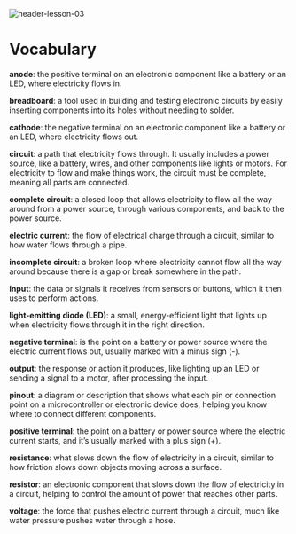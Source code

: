 ![header-lesson-03](assets/header-lesson-03.png)

# Vocabulary

**anode**: the positive terminal on an electronic component like a battery or an LED, where electricity flows in.

**breadboard**: a tool used in building and testing electronic circuits by easily inserting components into its holes without needing to solder.

**cathode**: the negative terminal on an electronic component like a battery or an LED, where electricity flows out.

**circuit**: a path that electricity flows through. It usually includes a power source, like a battery, wires, and other components like lights or motors. For electricity to flow and make things work, the circuit must be complete, meaning all parts are connected.

**complete circuit**: a closed loop that allows electricity to flow all the way around from a power source, through various components, and back to the power source.

**electric current**: the flow of electrical charge through a circuit, similar to how water flows through a pipe.

**incomplete circuit**: a broken loop where electricity cannot flow all the way around because there is a gap or break somewhere in the path. 

**input**: the data or signals it receives from sensors or buttons, which it then uses to perform actions.

**light-emitting diode (LED)**: a small, energy-efficient light that lights up when electricity flows through it in the right direction.

**negative terminal**: is the point on a battery or power source where the electric current flows out, usually marked with a minus sign (-).

**output**: the response or action it produces, like lighting up an LED or sending a signal to a motor, after processing the input.

**pinout**: a diagram or description that shows what each pin or connection point on a microcontroller or electronic device does, helping you know where to connect different components.

**positive terminal**: the point on a battery or power source where the electric current starts, and it’s usually marked with a plus sign (+).

**resistance**: what slows down the flow of electricity in a circuit, similar to how friction slows down objects moving across a surface.

**resistor**: an electronic component that slows down the flow of electricity in a circuit, helping to control the amount of power that reaches other parts.

**voltage**: the force that pushes electric current through a circuit, much like water pressure pushes water through a hose.